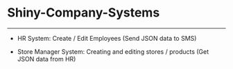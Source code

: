 # Shiny-Company-Systems
---------------------------------


* HR System: Create / Edit Employees (Send JSON data to SMS)


* Store Manager System: Creating and editing stores / products (Get JSON data from HR)
